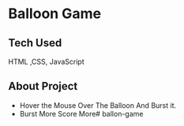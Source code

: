 # Balloon Game

## Tech Used
HTML ,CSS, JavaScript

## About Project
- Hover the Mouse Over The Balloon And Burst it. 
- Burst More Score More# ballon-game
